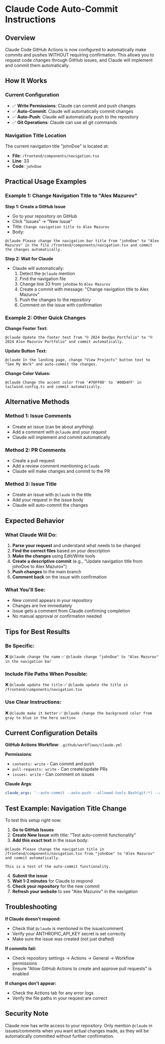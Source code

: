 # Claude Code Auto-Commit Instructions

## Overview
Claude Code GitHub Actions is now configured to automatically make commits and pushes WITHOUT requiring confirmation. This allows you to request code changes through GitHub issues, and Claude will implement and commit them automatically.

## How It Works

### Current Configuration
- ✅ **Write Permissions**: Claude can commit and push changes
- ✅ **Auto-Commit**: Claude will automatically commit changes
- ✅ **Auto-Push**: Claude will automatically push to the repository
- ✅ **Git Operations**: Claude can use all git commands

### Navigation Title Location
The current navigation title "johnDoe" is located at:
- **File**: `/frontend/components/navigation.tsx`
- **Line**: 33
- **Code**: `johnDoe`

## Practical Usage Examples

### Example 1: Change Navigation Title to "Alex Mazurov"

**Step 1: Create a GitHub Issue**
- Go to your repository on GitHub
- Click "Issues" → "New Issue"
- Title: `Change navigation title to Alex Mazurov`
- Body:
```
@claude Please change the navigation bar title from "johnDoe" to "Alex Mazurov" in the file /frontend/components/navigation.tsx and commit the changes automatically.
```

**Step 2: Wait for Claude**
- Claude will automatically:
  1. Detect the `@claude` mention
  2. Find the navigation file
  3. Change line 33 from `johnDoe` to `Alex Mazurov`
  4. Create a commit with message: "Change navigation title to Alex Mazurov"
  5. Push the changes to the repository
  6. Comment on the issue with confirmation

### Example 2: Other Quick Changes

**Change Footer Text:**
```
@claude Update the footer text from "© 2024 DevOps Portfolio" to "© 2024 Alex Mazurov Portfolio" and commit automatically.
```

**Update Button Text:**
```
@claude In the landing page, change "View Projects" button text to "See My Work" and auto-commit the changes.
```

**Change Color Values:**
```
@claude Change the accent color from '#70FF00' to '#00D4FF' in tailwind.config.ts and commit automatically.
```

## Alternative Methods

### Method 1: Issue Comments
- Create an issue (can be about anything)
- Add a comment with `@claude` and your request
- Claude will implement and commit automatically

### Method 2: PR Comments
- Create a pull request
- Add a review comment mentioning `@claude`
- Claude will make changes and commit to the PR

### Method 3: Issue Title
- Create an issue with `@claude` in the title
- Add your request in the issue body
- Claude will auto-commit the changes

## Expected Behavior

### What Claude Will Do:
1. **Parse your request** and understand what needs to be changed
2. **Find the correct files** based on your description
3. **Make the changes** using Edit/Write tools
4. **Create a descriptive commit** (e.g., "Update navigation title from johnDoe to Alex Mazurov")
5. **Push changes** to the main branch
6. **Comment back** on the issue with confirmation

### What You'll See:
- New commit appears in your repository
- Changes are live immediately
- Issue gets a comment from Claude confirming completion
- No manual approval or confirmation needed

## Tips for Best Results

### Be Specific:
❌ `@claude change the name`
✅ `@claude change "johnDoe" to "Alex Mazurov" in the navigation bar`

### Include File Paths When Possible:
❌ `@claude update the title`
✅ `@claude update the title in /frontend/components/navigation.tsx`

### Use Clear Instructions:
❌ `@claude make it better`
✅ `@claude change the background color from gray to blue in the hero section`

## Current Configuration Details

**GitHub Actions Workflow**: `.github/workflows/claude.yml`

**Permissions**:
- `contents: write` - Can commit and push
- `pull-requests: write` - Can create/update PRs
- `issues: write` - Can comment on issues

**Claude Args**:
```yaml
claude_args: '--auto-commit --auto-push --allowed-tools Bash(git:*) --allowed-tools Write --allowed-tools Edit --allowed-tools Read'
```

## Test Example: Navigation Title Change

To test this setup right now:

1. **Go to GitHub Issues**
2. **Create New Issue** with title: "Test auto-commit functionality"
3. **Add this exact text** in the issue body:
```
@claude Please change the navigation title in /frontend/components/navigation.tsx from "johnDoe" to "Alex Mazurov" and commit automatically.

This is a test of the auto-commit functionality.
```

4. **Submit the issue**
5. **Wait 1-2 minutes** for Claude to respond
6. **Check your repository** for the new commit
7. **Refresh your website** to see "Alex Mazurov" in the navigation

## Troubleshooting

**If Claude doesn't respond:**
- Check that `@claude` is mentioned in the issue/comment
- Verify your ANTHROPIC_API_KEY secret is set correctly
- Make sure the issue was created (not just drafted)

**If commits fail:**
- Check repository settings → Actions → General → Workflow permissions
- Ensure "Allow GitHub Actions to create and approve pull requests" is enabled

**If changes don't appear:**
- Check the Actions tab for any error logs
- Verify the file paths in your request are correct

## Security Note

Claude now has write access to your repository. Only mention `@claude` in issues/comments when you want actual changes made, as they will be automatically committed without further confirmation.